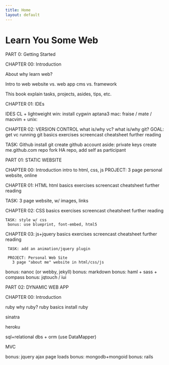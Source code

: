 ```yaml
---
title: Home
layout: default
---
```


Learn You Some Web
==================


PART 0: Getting Started

CHAPTER 00: Introduction

About
  why learn web?  

Intro to web
  website vs. web app
  cms vs. framework

This book
  explain tasks, projects, asides, tips, etc.

CHAPTER 01: IDEs

  IDES
    CL + lightweight
    win:
      install cygwin
      aptana3
    mac: fraise / mate / macvim +
    unix:

CHAPTER 02: VERSION CONTROL
 what is/why vc?
 what is/why git?
 GOAL: get vc running
 git
   basics
   exercises
   screencast
   cheatsheet
   further reading

  TASK: Github
     install git
     create github account
     aside: private keys
     create me.github.com repo
     fork HA repo, add self as participant

PART 01: STATIC WEBSITE

CHAPTER 00: Introduction
  intro to html, css, js
  PROJECT: 3 page personal website, online
  
CHAPTER 01: HTML
  html
    basics
    exercises
    screencast
    cheatsheet
    further reading
    
  TASK:
    3 page website, w/ images, links
    
CHAPTER 02: CSS
    basics
    exercises
    screencast
    cheatsheet
    further reading

    TASK: style w/ css
     bonus: use blueprint, font-embed, html5

CHAPTER 03: js+jquery
       basics
       exercises
       screencast
       cheatsheet
       further reading

     TASK: add an animation/jquery plugin

     PROJECT: Personal Web Site
       3 page "about me" website in html/css/js
       
bonus: nanoc (or webby, jekyll)
bonus: markdown
bonus: haml + sass + compass
bonus: jqtouch / iui
       
PART 02: DYNAMIC WEB APP

CHAPTER 00: Introduction

  ruby
    why ruby?
    ruby basics
    install ruby

  sinatra
  
  heroku

  sql+relational dbs + orm (use DataMapper)
  
  MVC
  
  
  bonus: jquery ajax page loads
  bonus: mongodb+mongoid
  bonus: rails
  

  

